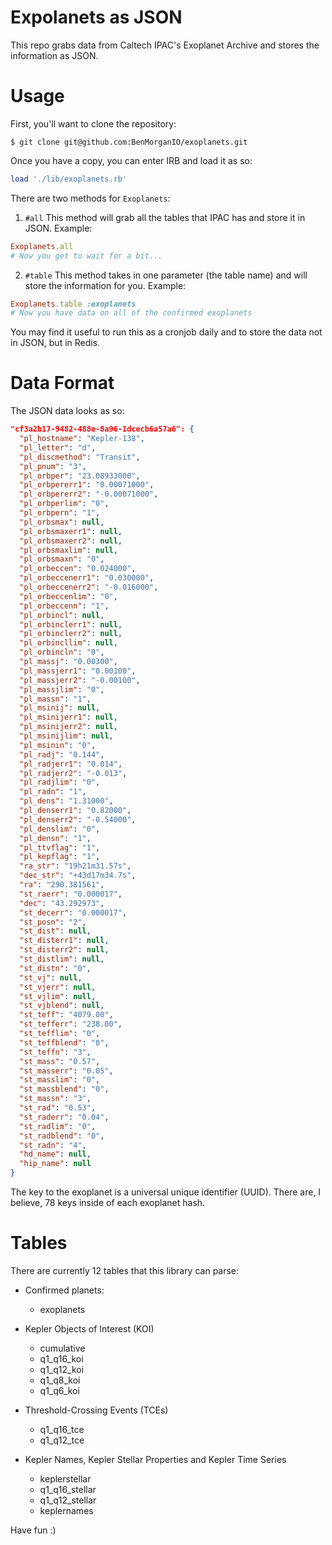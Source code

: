 # Expolanets as JSON

This repo grabs data from Caltech IPAC's Exoplanet Archive and stores the information as JSON.

# Usage

First, you'll want to clone the repository:

```shell
$ git clone git@github.com:BenMorganIO/exoplanets.git
```

Once you have a copy, you can enter IRB and load it as so:

```ruby
load './lib/exoplanets.rb'
```

There are two methods for `Exoplanets`:

1. `#all`
  This method will grab all the tables that IPAC has and store it in JSON. Example:
  ```ruby
  Exoplanets.all
  # Now you get to wait for a bit...
  ```
2. `#table`
  This method takes in one parameter (the table name) and will store the information for you. Example:
  ```ruby
  Exoplanets.table :exoplanets
  # Now you have data on all of the confirmed exoplanets
  ```

You may find it useful to run this as a cronjob daily and to store the data not in JSON, but in Redis.

# Data Format

The JSON data looks as so:

```json
"cf3a2b17-9482-488e-8a96-1dcecb6a57a6": {
  "pl_hostname": "Kepler-138",
  "pl_letter": "d",
  "pl_discmethod": "Transit",
  "pl_pnum": "3",
  "pl_orbper": "23.08933000",
  "pl_orbpererr1": "0.00071000",
  "pl_orbpererr2": "-0.00071000",
  "pl_orbperlim": "0",
  "pl_orbpern": "1",
  "pl_orbsmax": null,
  "pl_orbsmaxerr1": null,
  "pl_orbsmaxerr2": null,
  "pl_orbsmaxlim": null,
  "pl_orbsmaxn": "0",
  "pl_orbeccen": "0.024000",
  "pl_orbeccenerr1": "0.030000",
  "pl_orbeccenerr2": "-0.016000",
  "pl_orbeccenlim": "0",
  "pl_orbeccenn": "1",
  "pl_orbincl": null,
  "pl_orbinclerr1": null,
  "pl_orbinclerr2": null,
  "pl_orbincllim": null,
  "pl_orbincln": "0",
  "pl_massj": "0.00300",
  "pl_massjerr1": "0.00100",
  "pl_massjerr2": "-0.00100",
  "pl_massjlim": "0",
  "pl_massn": "1",
  "pl_msinij": null,
  "pl_msinijerr1": null,
  "pl_msinijerr2": null,
  "pl_msinijlim": null,
  "pl_msinin": "0",
  "pl_radj": "0.144",
  "pl_radjerr1": "0.014",
  "pl_radjerr2": "-0.013",
  "pl_radjlim": "0",
  "pl_radn": "1",
  "pl_dens": "1.31000",
  "pl_denserr1": "0.82000",
  "pl_denserr2": "-0.54000",
  "pl_denslim": "0",
  "pl_densn": "1",
  "pl_ttvflag": "1",
  "pl_kepflag": "1",
  "ra_str": "19h21m31.57s",
  "dec_str": "+43d17m34.7s",
  "ra": "290.381561",
  "st_raerr": "0.000017",
  "dec": "43.292973",
  "st_decerr": "0.000017",
  "st_posn": "2",
  "st_dist": null,
  "st_disterr1": null,
  "st_disterr2": null,
  "st_distlim": null,
  "st_distn": "0",
  "st_vj": null,
  "st_vjerr": null,
  "st_vjlim": null,
  "st_vjblend": null,
  "st_teff": "4079.00",
  "st_tefferr": "238.00",
  "st_tefflim": "0",
  "st_teffblend": "0",
  "st_teffn": "3",
  "st_mass": "0.57",
  "st_masserr": "0.05",
  "st_masslim": "0",
  "st_massblend": "0",
  "st_massn": "3",
  "st_rad": "0.53",
  "st_raderr": "0.04",
  "st_radlim": "0",
  "st_radblend": "0",
  "st_radn": "4",
  "hd_name": null,
  "hip_name": null
}
```

The key to the exoplanet is a universal unique identifier (UUID). There are, I believe, 78 keys inside of each exoplanet hash.

# Tables

There are currently 12 tables that this library can parse:

* Confirmed planets:
  * exoplanets

* Kepler Objects of Interest (KOI)
  * cumulative
  * q1_q16_koi
  * q1_q12_koi
  * q1_q8_koi
  * q1_q6_koi

* Threshold-Crossing Events (TCEs)
  * q1_q16_tce
  * q1_q12_tce

* Kepler Names, Kepler Stellar Properties and Kepler Time Series
  * keplerstellar
  * q1_q16_stellar
  * q1_q12_stellar
  * keplernames

Have fun :)
